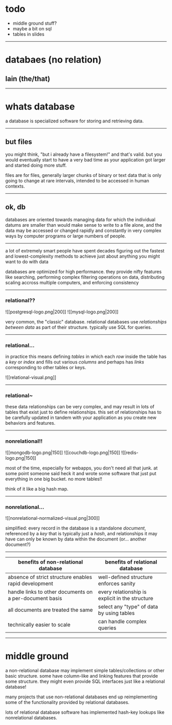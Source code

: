 # todo
* middle ground stuff?
* maybe a bit on sql
* tables in slides

---

# databaes (no relation)
## lain (the/that)

---

# whats database

a database is specialized software for storing and retrieving data.

---

## but files

you might think, "but i already have a filesystem!" and that's valid. but you would eventually start to have a very bad time as your application got larger and started doing more stuff.

files are for files, generally larger chunks of binary or text data that is only going to change at rare intervals, intended to be accessed in human contexts.

---

## ok, db

databases are oriented towards managing data for which the individual datums are smaller than would make sense to write to a file alone, and the data may be accessed or changed rapidly and constantly in very complex ways by computer programs or large numbers of people.

---

a lot of extremely smart people have spent decades figuring out the fastest and lowest-complexity methods to achieve just about anything you might want to do with data

databases are optimized for high performance. they provide nifty features like searching, performing complex filtering operations on data, distributing scaling accross multiple computers, and enforcing consistency

---

### relational??

![[postgresql-logo.png|200]]	![[mysql-logo.png|200]]

very common, the "classic" database. relational databases use *relationships between data* as part of their structure. typically use SQL for queries.

---

### relational...

in practice this means defining *tables* in which each *row* inside the table has a *key* or *index* and fills out various *columns* and perhaps has *links* corresponding to other tables or keys.

![[relational-visual.png]]

---

### relational~

these data relationships can be very complex, and may result in lots of tables that exist just to define relationships. this set of relationships has to be carefully updated in tandem with your application as you create new behaviors and features.

---

### nonrelational!!

![[mongodb-logo.png|150]] ![[couchdb-logo.png|150]] ![[redis-logo.png|150]]

most of the time, especially for webapps, you don't need all that junk. at some point someone said heck it and wrote some software that just put everything in one big bucket. no more tables!!

think of it like a big hash map.

---

### nonrelational...

![[nonrelational-normalized-visual.png|300]]

simplified: every record in the database is a standalone *document*, referenced by a *key* that is typically just a *hash*, and relationships it may have can only be known by data within the document (or... another document?)

---

benefits of non-relational database | benefits of relational database
-|-
absence of strict structure enables rapid development | well-defined structure enforces sanity
handle links to other documents on a per-document basis | every relationship is explicit in the structure
all documents are treated the same | select any "type" of data by using tables
technically easier to scale | can handle complex queries

---

# middle ground

a non-relational database may implement simple tables/collections or other basic structure. some have column-like and linking features that provide some structure. they might even provide SQL interfaces just like a relational database!

many projects that use non-relational databases end up reimplementing some of the functionality provided by relational databases.

lots of relational database software has implemented hash-key lookups like nonrelational databases.